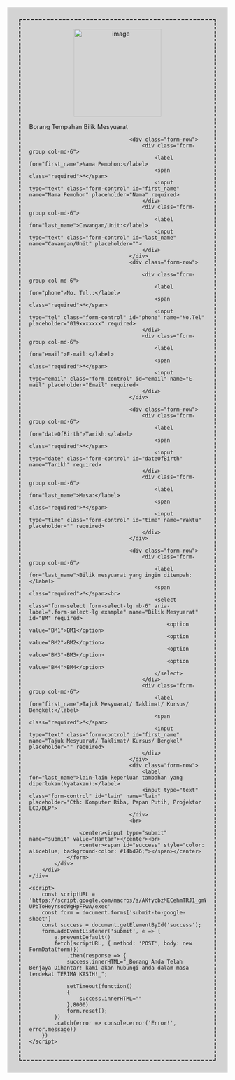 <!DOCTYPE html>
<html lang="en">
<head>
    <meta charset="UTF-8">
    <meta http-equiv="X-UA-Compatible" content="IE=edge">
    <meta name="viewport" content="width=device-width, initial-scale=1.0">
    <title>Document</title>
    <link rel="stylesheet" href="https://cdn.jsdelivr.net/npm/bootstrap@4.5.3/dist/css/bootstrap.min.css"
 integrity="sha384-TX8t27EcRE3e/ihU7zmQxVncDAy5uIKz4rEkgIXeMed4M0jlfIDPvg6uqKI2xXr2" 
crossorigin="anonymous">
<style>
    .container {
    background-color: lightgray;
    padding: 50px;
    outline: 3px dashed #000000;
    outline-offset: -30px;
    text-align: ;
}
input[type=submit] {
    padding: 8px 50px;
    background: #2286c9;
    border: 0;
    outline: none;
    cursor: pointer;
    font-size: 15px;
    font-weight: 500;
    border-radius: 30px;
    color: aliceblue;
}
span[class="required"] {
    color: #da0606;
}
</style>

</head>
<body>
    <div class="container">
        <div class="row">
            <div class="col">         
                <form name="submit-to-google-sheet">
                                    <center><img src="https://drive.google.com/uc?export=view&id=1WTcS6yQoFEWiXVsTmJoqjHzmGzNMnjc4" width="200px" height="auto" alt="image"></center>
                                    <p class="h4 mb-4 text-center">Borang Tempahan Bilik Mesyuarat</p>
        
                                    <div class="form-row">
                                        <div class="form-group col-md-6">
                                            <label for="first_name">Nama Pemohon:</label>
                                            <span class="required">*</span>
                                            <input type="text" class="form-control" id="first_name" name="Nama Pemohon" placeholder="Nama" required>
                                        </div>
                                        <div class="form-group col-md-6">
                                            <label for="last_name">Cawangan/Unit:</label>
                                            <input type="text" class="form-control" id="last_name" name="Cawangan/Unit" placeholder="">
                                        </div>
                                    </div>
                                    <div class="form-row">
                                        
                                        <div class="form-group col-md-6">
                                            <label for="phone">No. Tel.:</label>
                                            <span class="required">*</span>
                                            <input type="tel" class="form-control" id="phone" name="No.Tel" placeholder="019xxxxxxx" required>
                                        </div> 
                                        <div class="form-group col-md-6">
                                            <label for="email">E-mail:</label>
                                            <span class="required">*</span>
                                            <input type="email" class="form-control" id="email" name="E-mail" placeholder="Email" required>
                                        </div>      
                                    </div>

                                    <div class="form-row">
                                        <div class="form-group col-md-6">
                                            <label for="dateOfBirth">Tarikh:</label>
                                            <span class="required">*</span>
                                            <input type="date" class="form-control" id="dateOfBirth" name="Tarikh" required>
                                        </div>
                                        <div class="form-group col-md-6">
                                            <label for="last_name">Masa:</label>
                                            <span class="required">*</span>
                                            <input type="time" class="form-control" id="time" name="Waktu" placeholder="" required>
                                        </div>         
                                    </div>
        
                                    <div class="form-row">
                                        <div class="form-group col-md-6">
                                            <label for="last_name">Bilik mesyuarat yang ingin ditempah:</label>
                                            <span class="required">*</span><br>
                                            <select class="form-select form-select-lg mb-6" aria-label=".form-select-lg example" name="Bilik Mesyuarat" id="BM" required>
                                                <option value="BM1">BM1</option>
                                                <option value="BM2">BM2</option>
                                                <option value="BM3">BM3</option>
                                                <option value="BM4">BM4</option>
                                            </select>
                                        </div>
                                        <div class="form-group col-md-6">
                                            <label for="first_name">Tajuk Mesyuarat/ Taklimat/ Kursus/ Bengkel:</label>
                                            <span class="required">*</span>
                                            <input type="text" class="form-control" id="first_name" name="Tajuk Mesyuarat/ Taklimat/ Kursus/ Bengkel" placeholder="" required>
                                        </div>  
                                    </div>
                                    <div class="form-row">
                                        <label for="last_name">lain-lain keperluan tambahan yang diperlukan(Nyatakan):</label>
                                        <input type="text" class="form-control" id="lain" name="lain" placeholder="Cth: Komputer Riba, Papan Putih, Projektor LCD/DLP">
                                    </div>
                                    <br>
                                                    
                    <center><input type="submit" name="submit" value="Hantar"></center><br>
                    <center><span id="success" style="color: aliceblue; background-color: #14bd76;"></span></center>
                </form>
            </div>
        </div>
    </div>
    
    <script>
        const scriptURL = 'https://script.google.com/macros/s/AKfycbzMECehmTRJ1_gmWK9K0Ol_LKcUh0LRTew5KMLc7LCslcVvo-UPbToHeyrsodWgHpFPwA/exec'
        const form = document.forms['submit-to-google-sheet']
        const success = document.getElementById('success');
        form.addEventListener('submit', e => {
            e.preventDefault()
            fetch(scriptURL, { method: 'POST', body: new FormData(form)})
                .then(response => {
                success.innerHTML="_Borang Anda Telah Berjaya Dihantar! kami akan hubungi anda dalam masa terdekat TERIMA KASIH!_";

                setTimeout(function()
                {
                    success.innerHTML=""
                },8000)
                form.reset();
            })
            .catch(error => console.error('Error!', error.message))
        })
    </script>      
</body>
</html>
